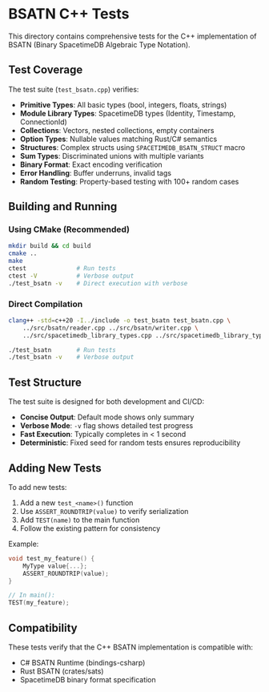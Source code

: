 # BSATN C++ Tests

This directory contains comprehensive tests for the C++ implementation of BSATN (Binary SpacetimeDB Algebraic Type Notation).

## Test Coverage

The test suite (`test_bsatn.cpp`) verifies:

- **Primitive Types**: All basic types (bool, integers, floats, strings)
- **Module Library Types**: SpacetimeDB types (Identity, Timestamp, ConnectionId)
- **Collections**: Vectors, nested collections, empty containers
- **Option Types**: Nullable values matching Rust/C# semantics
- **Structures**: Complex structs using `SPACETIMEDB_BSATN_STRUCT` macro
- **Sum Types**: Discriminated unions with multiple variants
- **Binary Format**: Exact encoding verification
- **Error Handling**: Buffer underruns, invalid tags
- **Random Testing**: Property-based testing with 100+ random cases

## Building and Running

### Using CMake (Recommended)
```bash
mkdir build && cd build
cmake ..
make
ctest              # Run tests
ctest -V           # Verbose output
./test_bsatn -v    # Direct execution with verbose
```

### Direct Compilation
```bash
clang++ -std=c++20 -I../include -o test_bsatn test_bsatn.cpp \
    ../src/bsatn/reader.cpp ../src/bsatn/writer.cpp \
    ../src/spacetimedb_library_types.cpp ../src/spacetimedb_library_types_impl.cpp

./test_bsatn       # Run tests
./test_bsatn -v    # Verbose output
```

## Test Structure

The test suite is designed for both development and CI/CD:

- **Concise Output**: Default mode shows only summary
- **Verbose Mode**: `-v` flag shows detailed test progress
- **Fast Execution**: Typically completes in < 1 second
- **Deterministic**: Fixed seed for random tests ensures reproducibility

## Adding New Tests

To add new tests:

1. Add a new `test_<name>()` function
2. Use `ASSERT_ROUNDTRIP(value)` to verify serialization
3. Add `TEST(name)` to the main function
4. Follow the existing pattern for consistency

Example:
```cpp
void test_my_feature() {
    MyType value{...};
    ASSERT_ROUNDTRIP(value);
}

// In main():
TEST(my_feature);
```

## Compatibility

These tests verify that the C++ BSATN implementation is compatible with:
- C# BSATN Runtime (bindings-csharp)
- Rust BSATN (crates/sats)
- SpacetimeDB binary format specification